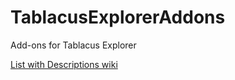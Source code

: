 # TablacusExplorerAddons
Add-ons for Tablacus Explorer

[List with Descriptions wiki](https://github.com/tablacus/TablacusExplorerAddons/wiki)
